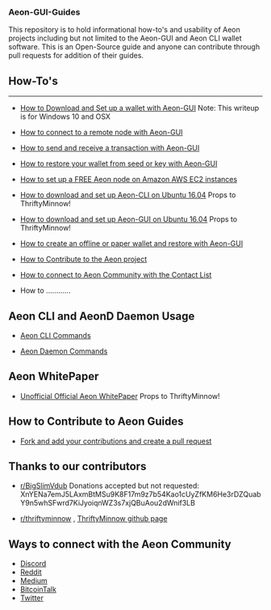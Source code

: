 ### Aeon-GUI-Guides
This repository is to hold informational how-to's and usability of Aeon projects including but not limited to the Aeon-GUI and Aeon CLI wallet software. This is an Open-Source guide and anyone can contribute through pull requests for addition of their guides. 

## How-To's
---------------------------------------------------------------------------------------
* [How to Download and Set up a wallet with Aeon-GUI](https://medium.com/@AEON_Community/how-to-downloading-and-setting-up-a-wallet-with-aeon-gui-f48647e6d9f6) Note: This writeup is for Windows 10 and OSX

* [How to connect to a remote node with Aeon-GUI](https://medium.com/@AEON_Community/how-to-connect-to-a-remote-node-with-the-aeon-gui-db4e7427960c)

* [How to send and receive a transaction with Aeon-GUI](https://medium.com/@AEON_Community/how-to-sending-and-receiving-a-transaction-with-aeon-gui-79d36796b821)

* [How to restore your wallet from seed or key with Aeon-GUI](https://medium.com/@AEON_Community/how-to-restoring-your-wallet-file-from-seed-7c5ed8ba0645)

* [How to set up a FREE Aeon node on Amazon AWS EC2 instances](https://medium.com/@AEON_Community/setting-up-an-amazon-aws-aeon-public-node-on-a-free-ec2-instance-b6952a598cdc)

* [How to download and set up Aeon-CLI on Ubuntu 16.04](https://github.com/thriftyMinnow/aeon-coin-info/blob/master/How-Tos/SetupAEONcliUbuntu/SetupAEON_Ubuntu.md) Props to ThriftyMinnow!

* [How to download and set up Aeon-GUI on Ubuntu 16.04](https://github.com/thriftyMinnow/aeon-coin-info/blob/master/How-Tos/buildAeonGuiUbuntu/BuildAeonGUI_Ubuntu.md) Props to ThriftyMinnow!

* [How to create an offline or paper wallet and restore with Aeon-GUI](https://medium.com/@AEON_Community/how-to-create-an-offline-wallet-or-paper-wallet-and-restore-that-wallet-using-aeon-gui-application-a1b76bc9870e)

* [How to Contribute to the Aeon project](https://thriftyminnow.github.io/aeon-coin-info/How-Tos/Contribute/contribute.html)

* [How to connect to Aeon Community with the Contact List](https://medium.com/@AEON_Community/aeon-community-contacts-5d56fb05bfa3)

* How to ............

## Aeon CLI and AeonD Daemon Usage

* [Aeon CLI  Commands](https://github.com/BigslimVdub/Aeon-Guides/blob/master/Aeon-Wallet-CLI-Commands/Wallet%20cli.md)

* [Aeon Daemon Commands](https://github.com/BigslimVdub/Aeon-Guides/blob/master/Aeon-Daemon-Commands/Daemon%20commands.md)

## Aeon WhitePaper

* [Unofficial Official Aeon WhitePaper](https://github.com/thriftyMinnow/aeon-whitepaper/blob/master/aeon-whitepaper.pdf)  Props to ThriftyMinnow!

## How to Contribute to Aeon Guides

* [Fork and add your contributions and create a pull request](https://github.com/BigslimVdub/Aeon-Guides/pulls)

## Thanks to our contributors

* [r/BigSlimVdub](https://www.reddit.com/user/bigslimvdub) 
Donations accepted but not requested: 
XnYENa7emJ5LAxmBtMSu9K8F17m9z7b54Kao1cUyZfKM6He3rDZQuabY9n5whSFwrd7KiJyoiqnWZ3s7xjQBuAou2dWnif3LB

* [r/thriftyminnow](https://www.reddit.com/user/thriftyminnow) , [ThriftyMinnow github page](https://thriftyminnow.github.io/aeon-coin-info/)

## Ways to connect with the Aeon Community

* [Discord](https://discord.gg/hCbaJ6e)
* [Reddit](https://www.reddit.com/r/Aeon/)
* [Medium](https://medium.com/@AEON_Community)
* [BitcoinTalk](https://bitcointalk.org/index.php?topic=641696.0)
* [Twitter](https://twitter.com/AeonCoin)

